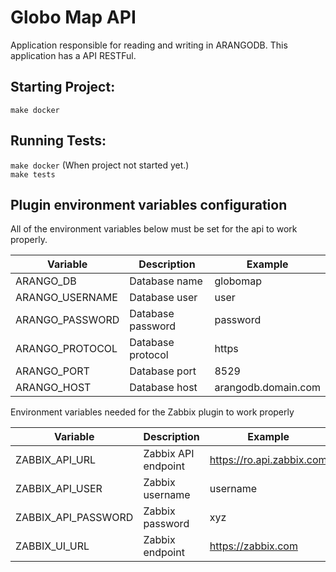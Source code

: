 # Globo Map API

Application responsible for reading and writing in ARANGODB. This application has a API RESTFul.

## Starting Project:

` make docker `

## Running Tests:

` make docker ` (When project not started yet.)<br>
` make tests `

## Plugin environment variables configuration

All of the environment variables below must be set for the api to work properly.

| Variable                    |  Description            | Example                    |
|-----------------------------|-------------------------|----------------------------|
| ARANGO_DB                   | Database name           | globomap                   |
| ARANGO_USERNAME             | Database user           | user                       |
| ARANGO_PASSWORD             | Database password       | password                   |
| ARANGO_PROTOCOL             | Database protocol       | https                      |
| ARANGO_PORT                 | Database port           | 8529                       |
| ARANGO_HOST                 | Database host           | arangodb.domain.com        |

Environment variables needed for the Zabbix plugin to work properly

| Variable                    |  Description            | Example                    |
|-----------------------------|-------------------------|----------------------------|
| ZABBIX_API_URL              | Zabbix API endpoint     | https://ro.api.zabbix.com  |
| ZABBIX_API_USER             | Zabbix username         | username                   |
| ZABBIX_API_PASSWORD         | Zabbix password         | xyz                        |
| ZABBIX_UI_URL               | Zabbix endpoint         | https://zabbix.com         |
